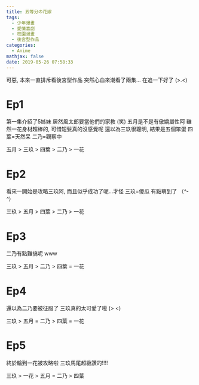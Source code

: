 ```yaml
---
title: 五等分の花嫁
tags:
  - 少年漫畫
  - 愛情喜劇
  - 校園漫畫
  - 後宮型作品
categories:
  - Anime
mathjax: false
date: 2019-05-26 07:58:33
---
```


可惡, 本來一直排斥看後宮型作品 突然心血來潮看了兩集... 在追一下好了 (>.<)
<!--more-->

# Ep1
第一集介紹了5姊妹 居然風太郎要當他們的家教 (笑)
五月是不是有傲嬌屬性阿
雖然一花身材超棒的, 可惜短髮真的沒感覺呢
還以為三玖很聰明, 結果是五個笨蛋
四葉=天然呆
二乃=觀察中

五月 > 三玖 > 四葉 > 二乃 > 一花

# Ep2
看來一開始是攻略三玖阿, 而且似乎成功了呢...才怪
三玖=傻瓜 有點萌到了 （*^-^*）

三玖 > 五月 > 四葉 > 二乃 > 一花

# Ep3
二乃有點難搞呢 www

三玖 > 五月 > 二乃 > 四葉 = 一花

# Ep4
還以為二乃要被征服了
三玖真的太可愛了啦 (> <)

三玖 > 五月 = 二乃 > 四葉 = 一花

# Ep5
終於輪到一花被攻略啦
三玖馬尾超級讚的!!!!

三玖 > 一花 > 五月 = 二乃 > 四葉